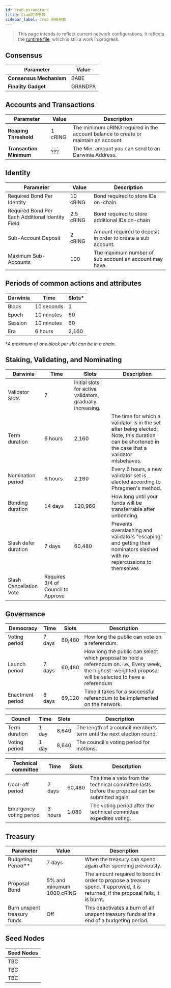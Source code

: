 ```yaml
---
id: crab-parameters
title: Crab网络参数 
sidebar_label: Crab 网络参数
---
```


> This page intends to reflect current network configurations, it reflects the [runtime file](https://github.com/darwinia-network/darwinia-common/blob/master/bin/node-template/runtime/src/lib.rs), which is still a work in progress. 

## Consensus

| Parameter               | Value   |
| ----------------------- | ------- |
| **Consensus Mechanism** | BABE    |
| **Finality Gadget**     | GRANDPA |

## Accounts and Transactions

| Parameter               | Value   | Description                                                                         |
| ----------------------- | ------- | ----------------------------------------------------------------------------------- |
| **Reaping Threshold**   | 1 cRING | The minimum cRING required in the account balance to create or maintain an account. |
| **Transaction Minimum** | ???     | The Min. amount you can send to an Darwinia Address.                                |

## Identity

| Parameter                                        | Value     | Description                                                  |
| ------------------------------------------------ | --------- | ------------------------------------------------------------ |
| Required Bond Per Identity                       | 10 cRING  | Bond required to store IDs on-chain.                         |
| Required Bond Per Each Additional Identity Field | 2.5 cRING | Bond required to store additional IDs on-chain               |
| Sub-Account Deposit                              | 2 cRING   | Amount required to deposit in order to create a sub account. |
| Maximum Sub-Accounts                             | 100       | The maximum number of sub account an account may have.       |

## Periods of common actions and attributes

| Darwinia | Time       | Slots* |
| -------- | ---------- | ------ |
| Block    | 10 seconds | 1      |
| Epoch    | 10 minutes | 60     |
| Session  | 10 minutes | 60     |
| Era      | 6 hours    | 2,160  |

**A maximum of one block per slot can be in a chain.*

## Staking, Validating, and Nominating

| Darwinia                | Time                               | Slots                                                      | Description                                                                                                                                      |
| ----------------------- | ---------------------------------- | ---------------------------------------------------------- | ------------------------------------------------------------------------------------------------------------------------------------------------ |
| Validator Slots         | 7                                  | Initial slots for active validators, gradually increasing. |                                                                                                                                                  |
| Term duration           | 6 hours                            | 2,160                                                      | The time for which a validator is in the set after being elected. Note,  this duration can be shortened in the case that a validator misbehaves. |
| Nomination period       | 6 hours                            | 2,160                                                      | Every 6 hours, a new validator set is elected according to Phragmen's method.                                                                    |
| Bonding duration        | 14 days                            | 120,960                                                    | How long until your funds will be transferrable after unbonding.                                                                                 |
| Slash defer duration    | 7 days                             | 60,480                                                     | Prevents overslashing and validators "escaping" and getting their nominators slashed with no repercussions to themselves                         |
| Slash Cancellation Vote | Requires 3/4 of Council to Approve |                                                            |                                                                                                                                                  |

## Governance 

| Democracy        | Time   | Slots  | Description                                                                                                                                                  |
| ---------------- | ------ | ------ | ------------------------------------------------------------------------------------------------------------------------------------------------------------ |
| Voting period    | 7 days | 60,480 | How long the public can vote on a referendum.                                                                                                                |
| Launch period    | 7 days | 60,480 | How long the public can select which proposal to hold a referendum on. i.e., Every week, the highest-weighted proposal will be selected to have a referendum |
| Enactment period | 8 days | 69,120 | Time it takes for a successful referendum to be implemented on the network.                                                                                  |

| Council       | Time  | Slots | Description                                                          |
| ------------- | ----- | ----- | -------------------------------------------------------------------- |
| Term duration | 1 day | 8,640 | The length of a council member's term until the next election round. |
| Voting period | 1 day | 8,640 | The council's voting period for motions.                             |

| Technical committee     | Time    | Slots  | Description                                                                                    |
| ----------------------- | ------- | ------ | ---------------------------------------------------------------------------------------------- |
| Cool-off period         | 7 days  | 60,480 | The time a veto from the technical committee lasts before the proposal can be submitted again. |
| Emergency voting period | 3 hours | 1,080  | The voting period after the technical committee expedites voting.                              |

## Treasury

| Parameter                   | Value                     | Description                                                                                                                        |
| --------------------------- | ------------------------- | ---------------------------------------------------------------------------------------------------------------------------------- |
| Budgeting Period**          | 7 days                    | When the treasury can spend again after spending previously.                                                                       |
| Proposal Bond               | 5% and minumum 1000 cRING | The amount required to bond in order to propose a treasury spend. If approved, it is returned, if the proposal fails, it is burnt. |
| Burn unspent treasury funds | Off                       | This deactivates a burn of all  unspent treasury funds at the end of a budgeting period.                                           |

## Seed Nodes

| Seed Nodes | 
| ---------- | 
| TBC        | 
| TBC        | 
| TBC        |  